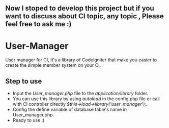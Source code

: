 ## Now I stoped to develop this project but if you want to discuss about CI topic, any topic , Please feel free to ask me :)

User-Manager
============

User manager for CI, It's a library of Codeigniter that make you easier to create the simple member system on your CI. 

## Step to use
* Input the _User_manager.php_ file to the _application/library_ folder.
* You can use this library by using _autoload_ in the config.php file or
call with CI controller directly _$this->load->library('user_manager');_.
* Config the define variable of database table's name in User_manager.php.
* Ready to use :)
